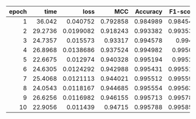 |   epoch |    time |      loss |      MCC |   Accuracy |   F1-score |
|--------:|--------:|----------:|---------:|-----------:|-----------:|
|       1 | 36.042  | 0.040752  | 0.792858 |   0.984989 |   0.984541 |
|       2 | 29.2736 | 0.0199082 | 0.918243 |   0.993382 |   0.993533 |
|       3 | 24.7357 | 0.015573  | 0.93317  |   0.994578 |   0.9947   |
|       4 | 26.8968 | 0.0138686 | 0.937524 |   0.994982 |   0.99508  |
|       5 | 22.6675 | 0.012974  | 0.940328 |   0.995194 |   0.99529  |
|       6 | 24.6305 | 0.0124292 | 0.942988 |   0.995431 |   0.995515 |
|       7 | 25.4068 | 0.0121113 | 0.944021 |   0.995512 |   0.995595 |
|       8 | 24.0543 | 0.0118167 | 0.944685 |   0.995554 |   0.995639 |
|       9 | 26.6256 | 0.0116982 | 0.946155 |   0.995713 |   0.995783 |
|      10 | 22.9056 | 0.011439  | 0.94715  |   0.995788 |   0.995858 |